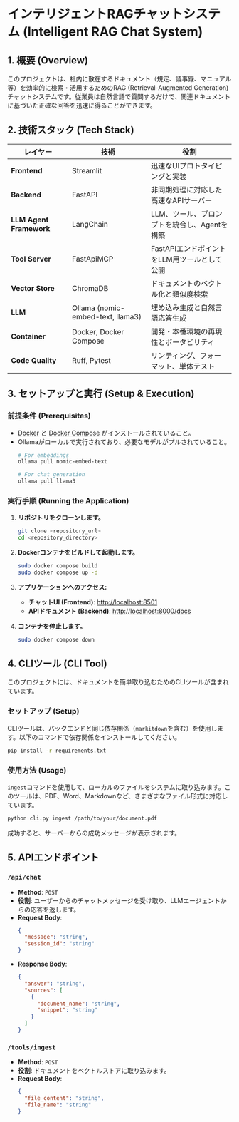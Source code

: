 # インテリジェントRAGチャットシステム (Intelligent RAG Chat System)

## 1. 概要 (Overview)

このプロジェクトは、社内に散在するドキュメント（規定、議事録、マニュアル等）を効率的に検索・活用するためのRAG (Retrieval-Augmented Generation) チャットシステムです。従業員は自然言語で質問するだけで、関連ドキュメントに基づいた正確な回答を迅速に得ることができます。

## 2. 技術スタック (Tech Stack)

| レイヤー                | 技術                 | 役割                                         |
| ----------------------- | -------------------- | -------------------------------------------- |
| **Frontend**            | Streamlit            | 迅速なUIプロトタイピングと実装               |
| **Backend**             | FastAPI              | 非同期処理に対応した高速なAPIサーバー        |
| **LLM Agent Framework** | LangChain            | LLM、ツール、プロンプトを統合し、Agentを構築 |
| **Tool Server**         | FastApiMCP           | FastAPIエンドポイントをLLM用ツールとして公開 |
| **Vector Store**        | ChromaDB             | ドキュメントのベクトル化と類似度検索         |
| **LLM**                 | Ollama (nomic-embed-text, llama3) | 埋め込み生成と自然言語応答生成             |
| **Container**           | Docker, Docker Compose | 開発・本番環境の再現性とポータビリティ     |
| **Code Quality**        | Ruff, Pytest         | リンティング、フォーマット、単体テスト       |

## 3. セットアップと実行 (Setup & Execution)

### 前提条件 (Prerequisites)

-   [Docker](https://www.docker.com/get-started) と [Docker Compose](https://docs.docker.com/compose/install/) がインストールされていること。
-   Ollamaがローカルで実行されており、必要なモデルがプルされていること。
    ```bash
    # For embeddings
    ollama pull nomic-embed-text

    # For chat generation
    ollama pull llama3
    ```

### 実行手順 (Running the Application)

1.  **リポジトリをクローンします。**
    ```bash
    git clone <repository_url>
    cd <repository_directory>
    ```

2.  **Dockerコンテナをビルドして起動します。**
    ```bash
    sudo docker compose build
    sudo docker compose up -d
    ```

3.  **アプリケーションへのアクセス:**
    -   **チャットUI (Frontend)**: [http://localhost:8501](http://localhost:8501)
    -   **APIドキュメント (Backend)**: [http://localhost:8000/docs](http://localhost:8000/docs)

4.  **コンテナを停止します。**
    ```bash
    sudo docker compose down
    ```

## 4. CLIツール (CLI Tool)

このプロジェクトには、ドキュメントを簡単取り込むためのCLIツールが含まれています。

### セットアップ (Setup)

CLIツールは、バックエンドと同じ依存関係（`markitdown`を含む）を使用します。以下のコマンドで依存関係をインストールしてください。

```bash
pip install -r requirements.txt
```

### 使用方法 (Usage)

`ingest`コマンドを使用して、ローカルのファイルをシステムに取り込みます。このツールは、PDF、Word、Markdownなど、さまざまなファイル形式に対応しています。

```bash
python cli.py ingest /path/to/your/document.pdf
```

成功すると、サーバーからの成功メッセージが表示されます。

## 5. APIエンドポイント

### `/api/chat`

-   **Method**: `POST`
-   **役割**: ユーザーからのチャットメッセージを受け取り、LLMエージェントからの応答を返します。
-   **Request Body**:
    ```json
    {
      "message": "string",
      "session_id": "string"
    }
    ```
-   **Response Body**:
    ```json
    {
      "answer": "string",
      "sources": [
        {
          "document_name": "string",
          "snippet": "string"
        }
      ]
    }
    ```

### `/tools/ingest`

-   **Method**: `POST`
-   **役割**: ドキュメントをベクトルストアに取り込みます。
-   **Request Body**:
    ```json
    {
      "file_content": "string",
      "file_name": "string"
    }
    ```
